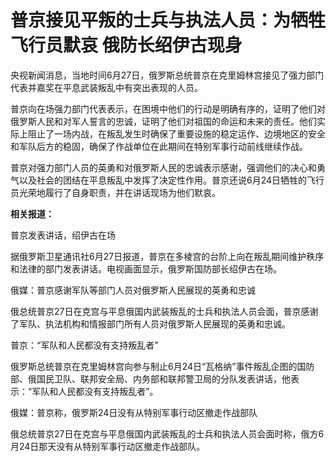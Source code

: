 

# 普京接见平叛的士兵与执法人员：为牺牲飞行员默哀 俄防长绍伊古现身

央视新闻消息，当地时间6月27日，俄罗斯总统普京在克里姆林宫接见了强力部门代表并嘉奖在平息武装叛乱中有突出表现的人员。

普京向在场强力部门代表表示，在困境中他们的行动是明确有序的，证明了他们对俄罗斯人民和对军人誓言的忠诚，证明了他们对祖国的命运和未来的责任。他们实际上阻止了一场内战，在叛乱发生时确保了重要设施的稳定运作、边境地区的安全和军队后方的稳固，确保了作战单位在此期间在特别军事行动前线继续作战。

普京对强力部门人员的英勇和对俄罗斯人民的忠诚表示感谢，强调他们的决心和勇气以及社会的团结在平息叛乱中发挥了决定性作用。普京还说6月24日牺牲的飞行员光荣地履行了自身职责，并在讲话现场为他们默哀。

**相关报道：**

普京发表讲话，绍伊古在场

据俄罗斯卫星通讯社6月27日报道，普京在多棱宫的台阶上向在叛乱期间维护秩序和法律的部门发表讲话。电视画面显示，俄罗斯国防部长绍伊古在场。

俄媒：普京感谢军队等部门人员对俄罗斯人民展现的英勇和忠诚

俄总统普京27日在克宫与平息俄国内武装叛乱的士兵和执法人员会面，普京感谢了军队、执法机构和情报部门所有人员对俄罗斯人民展现的英勇和忠诚。

普京：“军队和人民都没有支持叛乱者”

俄罗斯总统普京在克里姆林宫向参与制止6月24日“瓦格纳”事件叛乱企图的国防部、俄国民卫队、联邦安全局、内务部和联邦警卫局的分队发表讲话，他表示：“军队和人民都没有支持叛乱者”。

俄媒：普京称，俄罗斯24日没有从特别军事行动区撤走作战部队

俄总统普京27日在克宫与平息俄国内武装叛乱的士兵和执法人员会面时称，俄方6月24日那天没有从特别军事行动区撤走作战部队。

